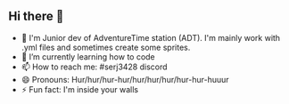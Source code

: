 ## Hi there 👋
 - 🔭 I'm Junior dev of AdventureTime station (ADT). I'm mainly work with .yml files and sometimes create some sprites.
- 🌱 I’m currently learning how to code
- 📫 How to reach me: #serj3428 discord
- 😄 Pronouns: Hur/hur/hur-hur/hur/hur/hur/hur-hur-huuur
- ⚡ Fun fact: I'm inside your walls

